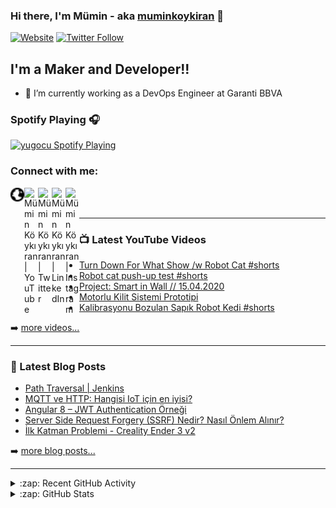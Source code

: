 ### Hi there, I'm Mümin - aka [muminkoykiran][website] 👋

[![Website](https://img.shields.io/website?label=muminkoykiran.com.tr&style=for-the-badge&url=https%3A%2F%2Fmuminkoykiran.com.tr)](https://www.muminkoykiran.com.tr)
[![Twitter Follow](https://img.shields.io/twitter/follow/MrKoykiran?color=1DA1F2&logo=twitter&style=for-the-badge)](https://twitter.com/intent/follow?original_referer=https%3A%2F%2Fgithub.com%2Fmuminkoykiran&screen_name=MrKoykiran)

## I'm a Maker and Developer!!

- 🔭 I’m currently working as a DevOps Engineer at Garanti BBVA

### Spotify Playing 🎧

[<img src="https://readme-spotify-status-steel.vercel.app/api/run-spotify-status" alt="yugocu Spotify Playing" width="500" />](https://open.spotify.com/user/yugocu)


### Connect with me:

[<img align="left" alt="muminkoykiran.com.tr" width="22px" src="https://raw.githubusercontent.com/iconic/open-iconic/master/svg/globe.svg" />][website]
[<img align="left" alt="Mümin Köykıran | YouTube" width="22px" src="https://cdn.jsdelivr.net/npm/simple-icons@v3/icons/youtube.svg" />][youtube]
[<img align="left" alt="Mümin Köykıran | Twitter" width="22px" src="https://cdn.jsdelivr.net/npm/simple-icons@v3/icons/twitter.svg" />][twitter]
[<img align="left" alt="Mümin Köykıran | LinkedIn" width="22px" src="https://cdn.jsdelivr.net/npm/simple-icons@v3/icons/linkedin.svg" />][linkedin]
[<img align="left" alt="Mümin Köykıran | Instagram" width="22px" src="https://cdn.jsdelivr.net/npm/simple-icons@v3/icons/instagram.svg" />][instagram]


<br />
<br />

---

### 📺 Latest YouTube Videos

<!-- YOUTUBE:START -->
- [Turn Down For What Show /w Robot Cat #shorts](https://www.youtube.com/watch?v=2vr-Fors2Hk)
- [Robot cat push-up test #shorts](https://www.youtube.com/watch?v=xsNnlOVurFM)
- [Project: Smart in Wall // 15.04.2020](https://www.youtube.com/watch?v=bb_J6ONfCZc)
- [Motorlu Kilit Sistemi Prototipi](https://www.youtube.com/watch?v=AotDWK31s_8)
- [Kalibrasyonu Bozulan Sapık Robot Kedi #shorts](https://www.youtube.com/watch?v=PIUzPvyyTBU)
<!-- YOUTUBE:END -->

➡️ [more videos...](https://www.youtube.com/channel/UCb0WFqDdebZnHYf5H526zpA)

---

### 📕 Latest Blog Posts

<!-- BLOG-POST-LIST:START -->
- [Path Traversal | Jenkins](https://blog.muminkoykiran.com.tr/posts/path-traversal-jenkins/)
- [MQTT ve HTTP: Hangisi IoT için en iyisi?](https://blog.muminkoykiran.com.tr/posts/mqtt-ve-http-hangisi-iot-icin-en-iyisi/)
- [Angular 8 – JWT Authentication Örneği](https://blog.muminkoykiran.com.tr/posts/angular-8-jwt-authentication-ornegi/)
- [Server Side Request Forgery &lpar;SSRF&rpar; Nedir? Nasıl Önlem Alınır?](https://blog.muminkoykiran.com.tr/posts/server-side-request-forgery-ssrf-nedir/)
- [İlk Katman Problemi - Creality Ender 3 v2](https://blog.muminkoykiran.com.tr/posts/ilk-katman-problemi-creality-ender-3-v2/)
<!-- BLOG-POST-LIST:END -->

➡️ [more blog posts...](https://blog.muminkoykiran.com.tr/)

---

<details>
  <summary>:zap: Recent GitHub Activity</summary>
  
<!--START_SECTION:activity-->
1. ❌ Closed PR [#1](https://github.com/muminkoykiran/spotify-now-playing/pull/1) in [muminkoykiran/spotify-now-playing](https://github.com/muminkoykiran/spotify-now-playing)
2. 🗣 Commented on [#1](https://github.com/muminkoykiran/spotify-now-playing/issues/1) in [muminkoykiran/spotify-now-playing](https://github.com/muminkoykiran/spotify-now-playing)
3. ❗️ Closed issue [#8](https://github.com/muminkoykiran/free-developer-resources/issues/8) in [muminkoykiran/free-developer-resources](https://github.com/muminkoykiran/free-developer-resources)
4. 🗣 Commented on [#8](https://github.com/muminkoykiran/free-developer-resources/issues/8) in [muminkoykiran/free-developer-resources](https://github.com/muminkoykiran/free-developer-resources)
5. 🗣 Commented on [#7](https://github.com/muminkoykiran/free-developer-resources/issues/7) in [muminkoykiran/free-developer-resources](https://github.com/muminkoykiran/free-developer-resources)
<!--END_SECTION:activity-->

</details>

<details>
  <summary>:zap: GitHub Stats</summary>

  <img align="left" alt="Mümin Köykıran's GitHub Stats" src="https://github-readme-stats.codestackr.vercel.app/api?username=muminkoykiran&show_icons=true&hide_border=true" />
</details>

[website]: https://www.muminkoykiran.com.tr/
[twitter]: https://twitter.com/MrKoykiran
[youtube]: https://www.youtube.com/channel/UCb0WFqDdebZnHYf5H526zpA
[instagram]: https://www.instagram.com/muminkoykiran/
[linkedin]: https://www.linkedin.com/in/muminkoykiran/
